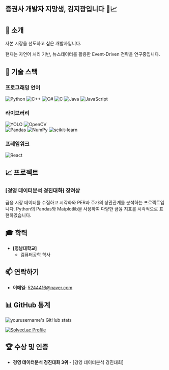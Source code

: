 ## 증권사 개발자 지망생, 김지광입니다 💼📈

## 🧠 소개
자본 시장을 선도하고 싶은 개발자입니다.  
  
현재는 자연어 처리 기반, 뉴스데이터를 활용한 Event-Driven 전략을 연구중입니다.

## 🔧 기술 스택

### 프로그래밍 언어
![Python](https://img.shields.io/badge/Python-3776AB?&logo=python&logoColor=white)
![C++](https://img.shields.io/badge/C++-00599C?&logo=c%2B%2B&logoColor=white)
![C#](https://img.shields.io/badge/C%23-239120?logo=c-sharp&logoColor=white&style=flat-square)
![C](https://img.shields.io/badge/C-555555?logo=c&logoColor=white&color=555555)
![Java](https://img.shields.io/badge/Java-007396?logo=java&logoColor=white&color=007396)
![JavaScript](https://img.shields.io/badge/JavaScript-F7DF1E?logo=javascript&logoColor=black)

### 라이브러리
![YOLO](https://img.shields.io/badge/YOLO-FF5722?logo=opencv&logoColor=white&color=FF5722)
![OpenCV](https://img.shields.io/badge/OpenCV-FF5722?logo=opencv&logoColor=white&color=007ACC)  
![Pandas](https://img.shields.io/badge/Pandas-150458?&logo=pandas&logoColor=white)
![NumPy](https://img.shields.io/badge/NumPy-013243?&logo=numpy&logoColor=white)
![scikit-learn](https://img.shields.io/badge/scikit--learn-F7931E?&logo=scikit-learn&logoColor=white)

### 프레임워크
![React](https://img.shields.io/badge/React-61DAFB?logo=react&logoColor=white)

## 📈 프로젝트

### [경영 데이터분석 경진대화] 장려상
금융 시장 데이터를 수집하고 시각화와 PER과 주가의 상관관계를 분석하는 프로젝트입니다. Python의 Pandas와 Matplotlib을 사용하여 다양한 금융 지표를 시각적으로 표현하였습니다.

## 🎓 학력

- **[영남대학교]**
  - 컴퓨터공학 학사

## 📫 연락하기

- **이메일**: [5244416@naver.com](mailto:5244416@naver.com)

## 📊 GitHub 통계

![yourusername's GitHub stats](https://github-readme-stats.vercel.app/api?username=klm4416&show_icons=true&theme=radical)

[![Solved.ac Profile](http://mazassumnida.wtf/api/v2/generate_badge?boj=klm4416)](https://solved.ac/klm4416/)

## 🏆 수상 및 인증

- **경영 데이터분석 경진대화 3위** - [경영 데이터분석 경진대회]



